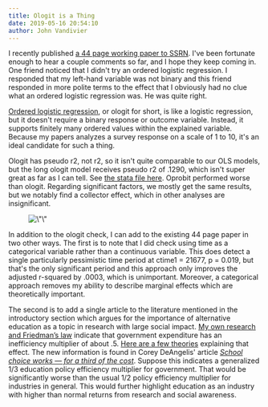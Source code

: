 ```yaml
---
title: Ologit is a Thing
date: 2019-05-16 20:54:10
author: John Vandivier
---
```




<!-- wp:paragraph -->
<p>I recently published <a href=\"https://papers.ssrn.com/sol3/papers.cfm?abstract_id=3387110\">a 44 page working paper to SSRN</a>. I've been fortunate enough to hear a couple comments so far, and I hope they keep coming in. One friend noticed that I didn't try an ordered logistic regression. I responded that my left-hand variable was not binary and this friend responded in more polite terms to the effect that I obviously had no clue what an ordered logistic regression was. He was quite right.</p>
<!-- /wp:paragraph -->

<!-- wp:paragraph -->
<p><a href=\"https://stats.idre.ucla.edu/stata/dae/ordered-logistic-regression/\">Ordered logistic regression</a>, or ologit for short, is like a logistic regression, but it doesn't require a binary response or outcome variable. Instead, it supports finitely many ordered values within the explained variable. Because my papers analyzes a survey response on a scale of 1 to 10, it's an ideal candidate for such a thing.</p>
<!-- /wp:paragraph -->

<!-- wp:paragraph -->
<p>Ologit has pseudo r2, not r2, so it isn't quite comparable to our OLS models, but the long ologit model receives pseudo r2 of .1290, which isn't super great as far as I can tell. See <a href=\"https://github.com/Vandivier/research-dissertation-case-for-alt-ed/blob/master/papers/alt-ed-survey/190516-may-ologit/stata/analysis-1-ologit-exploration.do\">the stata file here</a>. Oprobit performed worse than ologit. Regarding significant factors, we mostly get the same results, but we notably find a collector effect, which in other analyses are insignificant.</p>
<!-- /wp:paragraph -->

<!-- wp:image {\"id\":7160} -->
<figure class=\"wp-block-image\"><img src=\"http://www.afterecon.com/wp-content/uploads/2019/05/image.png\" alt=\"\" class=\"wp-image-7160\"/></figure>
<!-- /wp:image -->

<!-- wp:paragraph -->
<p>In addition to the ologit check, I can add to the existing 44 page paper in two other ways. The first is to note that I did check using time as a categorical variable rather than a continuous variable. This does detect a single particularly pessimistic time period at ctime1 = 21677, p = 0.019, but that's the only significant period and this approach only improves the adjusted r-squared by .0003, which is unimportant. Moreover, a categorical approach removes my ability to describe marginal effects which are theoretically important.</p>
<!-- /wp:paragraph -->

<!-- wp:paragraph -->
<p>The second is to add a single article to the literature mentioned in the introductory section which argues for the importance of alternative education as a topic in research with large social impact. <a href=\"http://www.afterecon.com/economics-and-finance/tax-cuts-great-even-dont-improve-x/\">My own research and Friedman’s law</a> indicate that government expenditure has an inefficiency multiplier of about .5. <a href=\"http://www.afterecon.com/economics-and-finance/the-triple-cost-of-government/\">Here are a few theories</a> explaining that effect. The new information is found in Corey DeAngelis' article <em><a href=\"https://www.washingtonexaminer.com/opinion/school-choice-works-for-a-third-of-the-cost\">School choice works — for a third of the cost</a></em>. Suppose this indicates a generalized 1/3 education policy efficiency multiplier for government. That would be significantly worse than the usual 1/2 policy efficiency multiplier for industries in general. This would further highlight education as an industry with higher than normal returns from research and social awareness.</p>
<!-- /wp:paragraph -->